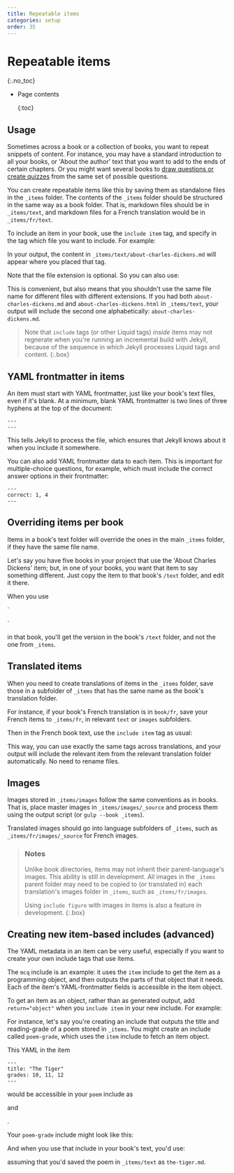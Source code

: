 ```yaml
---
title: Repeatable items
categories: setup
order: 35
---
```


# Repeatable items

{:.no\_toc}

* Page contents

  {:toc}

## Usage

Sometimes across a book or a collection of books, you want to repeat snippets of content. For instance, you may have a standard introduction to all your books, or 'About the author' text that you want to add to the ends of certain chapters. Or you might want several books to [draw questions or create quizzes](https://github.com/UR-DataScience/electric-book/tree/2a308e4940331c0bffb0ddf1cef032daccf6dc4f/_docs/editing/questions.html) from the same set of possible questions.

You can create repeatable items like this by saving them as standalone files in the `_items` folder. The contents of the `_items` folder should be structured in the same way as a book folder. That is, markdown files should be in `_items/text`, and markdown files for a French translation would be in `_items/fr/text`.

To include an item in your book, use the `include item` tag, and specify in the tag which file you want to include. For example:

In your output, the content in `_items/text/about-charles-dickens.md` will appear where you placed that tag.

Note that the file extension is optional. So you can also use:

This is convenient, but also means that you shouldn't use the same file name for different files with different extensions. If you had both `about-charles-dickens.md` and `about-charles-dickens.html` in `_items/text`, your output will include the second one alphabetically: `about-charles-dickens.md`.

> Note that `include` tags \(or other Liquid tags\) _inside_ items may not regnerate when you're running an incremental build with Jekyll, because of the sequence in which Jekyll processes Liquid tags and content. {:.box}

## YAML frontmatter in items

An item must start with YAML frontmatter, just like your book's text files, even if it's blank. At a minimum, blank YAML frontmatter is two lines of three hyphens at the top of the document:

```text
---
---
```

This tells Jekyll to process the file, which ensures that Jekyll knows about it when you include it somewhere.

You can also add YAML frontmatter data to each item. This is important for multiple-choice questions, for example, which must include the correct answer options in their frontmatter:

```text
---
correct: 1, 4
---
```

## Overriding items per book

Items in a book's text folder will override the ones in the main `_items` folder, if they have the same file name.

Let's say you have five books in your project that use the 'About Charles Dickens' item; but, in one of your books, you want that item to say something different. Just copy the item to that book's `/text` folder, and edit it there.

When you use

\`

\`

in that book, you'll get the version in the book's `/text` folder, and not the one from `_items`.

## Translated items

When you need to create translations of items in the `_items` folder, save those in a subfolder of `_items` that has the same name as the book's translation folder.

For instance, if your book's French translation is in `book/fr`, save your French items to `_items/fr`, in relevant `text` or `images` subfolders.

Then in the French book text, use the `include item` tag as usual:

This way, you can use exactly the same tags across translations, and your output will include the relevant item from the relevant translation folder automatically. No need to rename files.

## Images

Images stored in `_items/images` follow the same conventions as in books. That is, place master images in `_items/images/_source` and process them using the output script \(or `gulp --book _items`\).

Translated images should go into language subfolders of `_items`, such as `_items/fr/images/_source` for French images.

> ### Notes
>
> Unlike book directories, items may not inherit their parent-language's images. This ability is still in development. All images in the `_items` parent folder may need to be copied to \(or translated in\) each translation's images folder in `_items`, such as `_items/fr/images`.
>
> Using `include figure` with images in items is also a feature in development. {:.box}

## Creating new item-based includes \(advanced\)

The YAML metadata in an item can be very useful, especially if you want to create your own include tags that use items.

The `mcq` include is an example: it uses the `item` include to get the item as a programming object, and then outputs the parts of that object that it needs. Each of the item's YAML-frontmatter fields is accessible in the item object.

To get an item as an object, rather than as generated output, add `return="object"` when you `include item` in your new include. For example:

For instance, let's say you're creating an include that outputs the title and reading-grade of a poem stored in `_items`. You might create an include called `poem-grade`, which uses the `item` include to fetch an item object.

This YAML in the item

```text
---
title: "The Tiger"
grades: 10, 11, 12
---
```

would be accessible in your `poem` include as

and

.

Your `poem-grade` include might look like this:

And when you use that include in your book's text, you'd use:

assuming that you'd saved the poem in `_items/text` as `the-tiger.md`.

